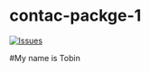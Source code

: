 # contac-packge-1
[![Issues](	https://img.shields.io/github/issues/Thiennc123/contac-packge-1)](https://packagist.org)

#My name is Tobin
